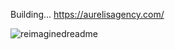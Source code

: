 Building... https://aurelisagency.com/


<img src="https://myreadme.vercel.app/api/embed/zaintennis?panels=userstatistics,toprepositories,toplanguages,commitgraph" alt="reimaginedreadme" />
